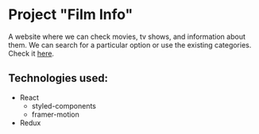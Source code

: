 # Project "Film Info" 

A website where we can check movies, tv shows, and information about them. We can search for a particular option or use the existing categories. Check it [here](https://film-info-project.netlify.app/).


## Technologies used:

- React
  - styled-components
  - framer-motion
- Redux
